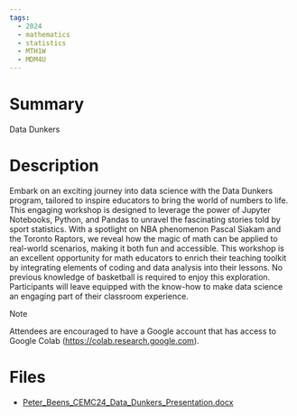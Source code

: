 ```yaml
---
tags:
  - 2024
  - mathematics
  - statistics
  - MTH1W
  - MDM4U
---
```


# Summary

Data Dunkers

# Description

Embark on an exciting journey into data science with the Data Dunkers program, tailored to inspire educators to bring the world of numbers to life. This engaging workshop is designed to leverage the power of Jupyter Notebooks, Python, and Pandas to unravel the fascinating stories told by sport statistics. With a spotlight on NBA phenomenon Pascal Siakam and the Toronto Raptors, we reveal how the magic of math can be applied to real-world scenarios, making it both fun and accessible. This workshop is an excellent opportunity for math educators to enrich their teaching toolkit by integrating elements of coding and data analysis into their lessons. No previous knowledge of basketball is required to enjoy this exploration. Participants will leave equipped with the know-how to make data science an engaging part of their classroom experience.

> [!NOTE]
> Attendees are encouraged to have a Google account that has access to Google Colab (https://colab.research.google.com).

# Files

*   [Peter\_Beens\_CEMC24\_Data\_Dunkers\_Presentation.docx](resources/Peter_Beens/Peter_Beens_CEMC24_Data_Dunkers_Presentation.docx)
